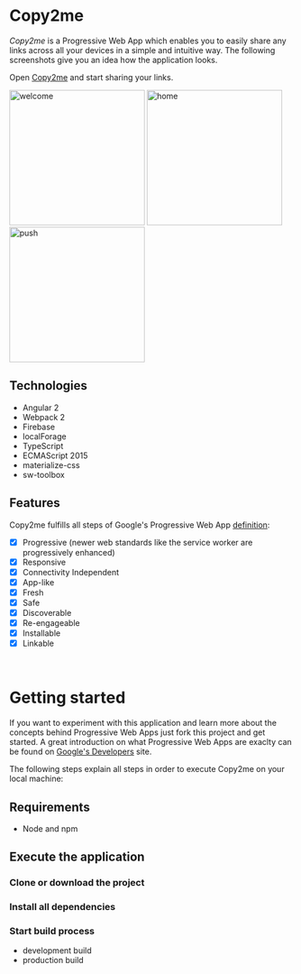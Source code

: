 # Copy2me

*Copy2me* is a Progressive Web App which enables you to easily share any links across all 
your devices in a simple and intuitive way. The following screenshots give you an idea how the 
application looks. 

Open <a href="https://copy2me.filipe-santoscorrea.de" target="_blank">Copy2me</a> and start sharing your links. 

<img src="https://cloud.githubusercontent.com/assets/3514796/23517677/5b3b778e-ff71-11e6-8c09-527c9df46f8e.png" 
alt="welcome" width="240px" height="auto">
<img src="https://cloud.githubusercontent.com/assets/3514796/23517678/5b583b12-ff71-11e6-9640-cbaf2513db69.png" 
alt="home" width="240px" height="auto">
<img src="https://cloud.githubusercontent.com/assets/3514796/23517679/5b5db1dc-ff71-11e6-9299-fd8dbc427d2a.png" 
alt="push" width="240px" height="auto">



## Technologies

* Angular 2
* Webpack 2
* Firebase
* localForage
* TypeScript
* ECMAScript 2015
* materialize-css
* sw-toolbox



## Features

Copy2me fulfills all steps of Google's Progressive Web App <a href="https://developers.google.com/web/fundamentals/getting-started/codelabs/your-first-pwapp/" target="_blank">definition</a>:

- [x] Progressive (newer web standards like the service worker are progressively enhanced)
- [x] Responsive
- [x] Connectivity Independent
- [x] App-like
- [x] Fresh
- [x] Safe
- [x] Discoverable
- [x] Re-engageable
- [x] Installable
- [x] Linkable

<br/>


# Getting started

If you want to experiment with this application and learn more about the concepts 
behind Progressive Web Apps just fork this project and get started. A great introduction
on what Progressive Web Apps are exaclty can be found on <a href="https://developers.google.com/web/progressive-web-apps/" target="_blank">Google's Developers</a> site.

The following steps explain all steps in order to execute Copy2me on your local machine:



## Requirements

* Node and npm



## Execute the application

### Clone or download the project

### Install all dependencies

### Start build process

* development build
* production build